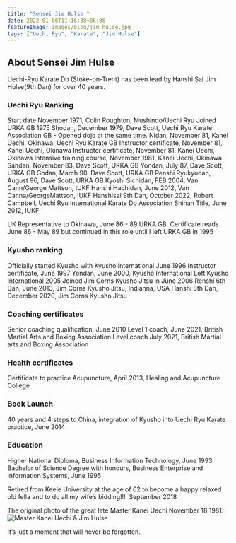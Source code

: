 ```yaml
---
title: "Sensei Jim Hulse "
date: 2022-01-06T11:16:38+06:00
featureImage: images/blog/jim_hulse.jpg
tags: ["Uechi Ryu", "Karate", "Jim Hulse"]
---
```


## About Sensei Jim Hulse

Uechi-Ryu Karate Do (Stoke-on-Trent) has been lead by Hanshi Sai Jim Hulse(9th Dan) for over 40 years. 

### Uechi Ryu Ranking

Start date November 1971, Colin Roughton, Mushindo/Uechi Ryu
Joined URKA GB 1975
Shodan, December 1979, Dave Scott, Uechi Ryu Karate Association GB - Opened dojo at the same time.
Nidan, November 81, Kanei Uechi, Okinawa, Uechi Ryu Karate GB
Instructor certificate, November 81, Kanei Uechi, Okinawa
Instructor certificate, November 81, Kanei Uechi, Okinawa
Intensive training course, November 1981, Kanei Uechi, Okinawa
Sandan, November 83, Dave Scott, URKA GB
Yondan, July 87, Dave Scott, URKA GB
Godan, March 90, Dave Scott, URKA GB
Renshi Ryukyudan, August 96, Dave Scott, URKA GB
Kyoshi Sichidan, FEB 2004, Van Cann/George Mattson, IUKF
Hanshi Hachidan, June 2012, Van Canna/GeorgeMattson, IUKF
Hanshisai 9th Dan, October 2022, Robert Campbell, Uechi Ryu International Karate Do Association 
Shihan Title, June 2012, IUKF

UK Representative to Okinawa, June 86 - 89 URKA GB. Certificate reads June 86 - May 89 but continued in this role until I left URKA GB in 1995

### Kyusho ranking

Officially started Kyusho with Kyusho International June 1996
Instructor certificate, June 1997
Yondan, June 2000, Kyusho International
Left Kyusho International 2005
Joined Jim Corns Kyusho Jitsu in June 2006
Renshi 6th Dan, June 2013, Jim Corns Kyusho Jitsu, Indianna, USA
Hanshi 8th Dan, December 2020, Jim Corns Kyusho Jitsu

### Coaching certificates

Senior coaching qualification, June 2010
Level 1 coach, June 2021, British Martial Arts and Boxing Association
Level coach July 2021, British Martial arts and Boxing Association

### Health certificates

Certificate to practice Acupuncture, April 2013, Healing and Acupuncture College

### Book Launch

40 years and 4 steps to China, integration of Kyusho into Uechi Ryu Karate practice, June 2014

### Education

Higher National Diploma, Business Information Technology, June 1993
Bachelor of Science Degree with honours, Business Enterprise and Information Systems, June 1995

Retired from Keele University at the age of 62 to become a happy relaxed old fella and to do all my wife’s bidding!!!  September 2018

The original photo of the great late Master Kanei Uechi November 18 1981.
![Master Kanei Uechi & Jim Hulse](/images/blog/jim-hulse-kanei-uechi.jpg)

 It’s just a moment that will never be forgotten.
